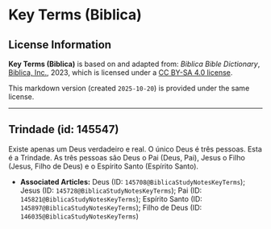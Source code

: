 # Key Terms (Biblica)

## License Information

**Key Terms (Biblica)** is based on and adapted from: _Biblica Bible Dictionary_, [Biblica, Inc.](https://www.biblica.com/), 2023, which is licensed under a [CC BY-SA 4.0 license](https://creativecommons.org/licenses/by-sa/4.0/legalcode.en).

This markdown version (created `2025-10-20`) is provided under the same license.



--------------------------------

## Trindade (id: 145547)

Existe apenas um Deus verdadeiro e real. O único Deus é três pessoas. Esta é a Trindade. As três pessoas são Deus o Pai (Deus, Pai), Jesus o Filho (Jesus, Filho de Deus) e o Espírito Santo (Espírito Santo).

* **Associated Articles:** Deus (ID: `145708@BiblicaStudyNotesKeyTerms`); Jesus (ID: `145728@BiblicaStudyNotesKeyTerms`); Pai (ID: `145821@BiblicaStudyNotesKeyTerms`); Espírito Santo (ID: `145897@BiblicaStudyNotesKeyTerms`); Filho de Deus (ID: `146035@BiblicaStudyNotesKeyTerms`)

